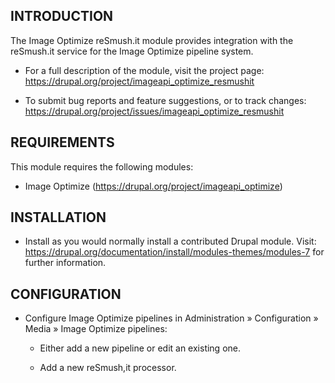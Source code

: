 INTRODUCTION
------------

The Image Optimize reSmush.it module provides integration with the reSmush.it service
for the Image Optimize pipeline system.

  * For a full description of the module, visit the project page:
    https://drupal.org/project/imageapi_optimize_resmushit

  * To submit bug reports and feature suggestions, or to track changes:
    https://drupal.org/project/issues/imageapi_optimize_resmushit


REQUIREMENTS
------------

This module requires the following modules:

  * Image Optimize (https://drupal.org/project/imageapi_optimize)


INSTALLATION
------------

  * Install as you would normally install a contributed Drupal module. Visit:
    https://drupal.org/documentation/install/modules-themes/modules-7
    for further information.


CONFIGURATION
-------------

  * Configure Image Optimize pipelines in Administration » Configuration » Media
    » Image Optimize pipelines:

    * Either add a new pipeline or edit an existing one.

    * Add a new reSmush,it processor.
